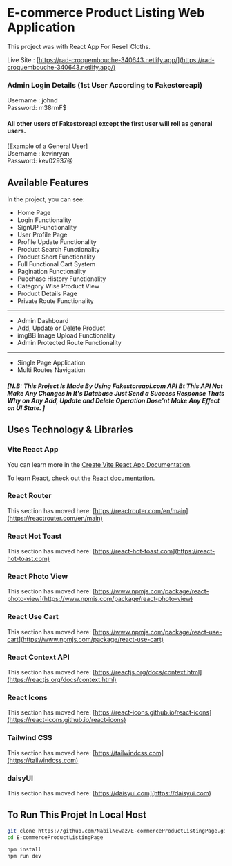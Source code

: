 # E-commerce Product Listing Web Application

This project was with React App For Resell Cloths.

Live Site : [https://rad-croquembouche-340643.netlify.app/](https://rad-croquembouche-340643.netlify.app/)

### Admin Login Details (1st User According to Fakestoreapi)

Username : johnd<br />
Password: m38rmF$

#### All other users of Fakestoreapi except the first user will roll as general users.

[Example of a General User] <br/>
Username : kevinryan<br />
Password: kev02937@

## Available Features

In the project, you can see:

- Home Page
- Login Functionality
- SignUP Functionality
- User Profile Page
- Profile Update Functionality
- Product Search Functionality
- Product Short Functionality
- Full Functional Cart System
- Pagination Functionality
- Puechase History Functionality
- Category Wise Product View
- Product Details Page
- Private Route Functionality

---

- Admin Dashboard
- Add, Update or Delete Product
- imgBB Image Upload Functionality
- Admin Protected Route Functionality

---

- Single Page Application
- Multi Routes Navigation

##### [N.B: This Project Is Made By Using Fakestoreapi.com API Bt This API Not Make Any Changes In It's Database Just Send a Success Response Thats Why on Any Add, Update and Delete Operation Dose'nt Make Any Effect on UI State. ]

## Uses Technology & Libraries

### Vite React App

You can learn more in the [Create Vite React App Documentation](https://vitejs.dev/guide/).

To learn React, check out the [React documentation](https://reactjs.org/).

### React Router

This section has moved here: [https://reactrouter.com/en/main](https://reactrouter.com/en/main)

### React Hot Toast

This section has moved here: [https://react-hot-toast.com](https://react-hot-toast.com)

### React Photo View

This section has moved here: [https://www.npmjs.com/package/react-photo-view](https://www.npmjs.com/package/react-photo-view)

### React Use Cart

This section has moved here: [https://www.npmjs.com/package/react-use-cart](https://www.npmjs.com/package/react-use-cart)

### React Context API

This section has moved here: [https://reactjs.org/docs/context.html](https://reactjs.org/docs/context.html)

### React Icons

This section has moved here: [https://react-icons.github.io/react-icons](https://react-icons.github.io/react-icons)

### Tailwind CSS

This section has moved here: [https://tailwindcss.com](https://tailwindcss.com)

### daisyUI

This section has moved here: [https://daisyui.com](https://daisyui.com)

## To Run This Projet In Local Host

```bash
git clone https://github.com/NabilNewaz/E-commerceProductListingPage.git
cd E-commerceProductListingPage

npm install
npm run dev
```
